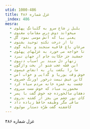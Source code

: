 ```yaml
---
utid: 1000-486
title: غزل شماره ۴۸۶
_index: 486
mesra:
  - بلبل ز شاخ سرو به گلبانگِ پهلوی
  - میخواند دوش درسِ مقاماتِ معنوی
  - یعنی بیا که آتش موسی نمود گل
  - تا از درخت نکتهِ توحید بشنوی
  - مرغانِ باغ قافیه سنجند و بذله گوی
  - تا خواجه می خورد به غزلهای پهلوی
  - جمشید جز حکایت جام از جهان نبرد
  - زنهار دل مبند بر اسباب دنیوی
  - این قصّه عجب شنو از بخت واژگون
  - ما را بکشت یار به انفاسِ عیسوی
  - خوش وقت بوریا و گدایی و خواب اَمن
  - کاین عیش نیست درخور اورنگ خسروی
  - چشمت به غمزه خانه مردم سیاه کرد
  - مخموریت مباد که خوش مست میروی
  - دهقان سالخورده چه خوش گفت با پسر
  - کای نور چشم من بجز از کشته ندروی
  - ساقی مگر وظیفه حافظ زیاده داد
  - کاشفته گشت طرّه دستار مولوی
---
```

غزل شماره ۴۸۶
